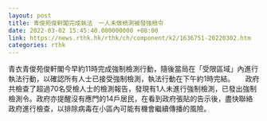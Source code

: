 ```yaml
---
layout: post
title: 青俊苑俊軒閣完成執法　一人未做檢測被發強檢令
date: 2022-03-02 15:45:40.000000000 +08:00
link: https://news.rthk.hk/rthk/ch/component/k2/1636751-20220302.htm
categories: rthk
---
```


青衣青俊苑俊軒閣今早約11時完成強制檢測行動，隨後當局在「受限區域」內進行執法行動，以確認所有人士已接受強制檢測，執法行動在下午約1時完結。
　
政府共檢查了超過70名受檢人士的檢測報告，發現有1人未進行強制檢測，已發出強制檢測令。政府亦提醒沒有應門的14戶居民，在看到政府張貼的告示後，盡快聯絡政府進行檢查，以排除病毒在小區內可能有機會繼續傳播的風險。
